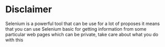 # Disclaimer

Selenium is a powerful tool that can be use for a lot of proposes
it means that you can use Selenium basic for getting information
from some particular web pages which can be private, take care about
what you do with this
